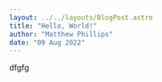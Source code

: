 ```yaml
---
layout: ../../layouts/BlogPost.astro
title: "Hello, World!"
author: "Matthew Phillips"
date: "09 Aug 2022"
---
```


dfgfg